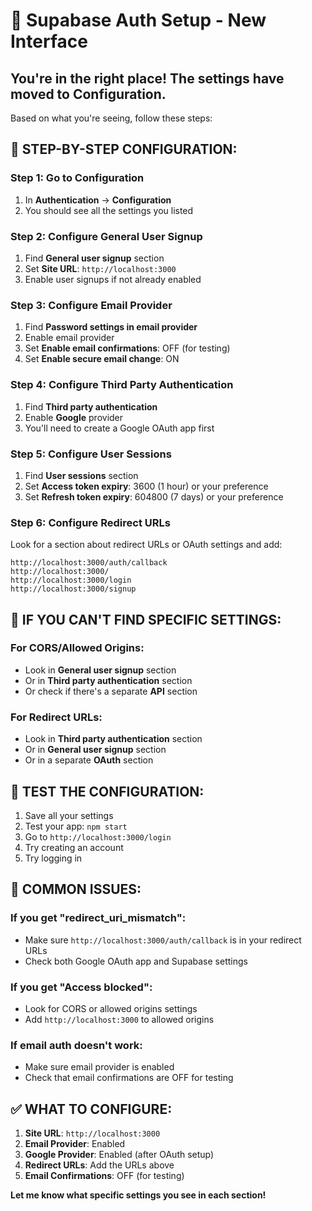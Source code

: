 # 🎯 Supabase Auth Setup - New Interface

## **You're in the right place! The settings have moved to Configuration.**

Based on what you're seeing, follow these steps:

## 🚀 **STEP-BY-STEP CONFIGURATION:**

### **Step 1: Go to Configuration**
1. In **Authentication** → **Configuration**
2. You should see all the settings you listed

### **Step 2: Configure General User Signup**
1. Find **General user signup** section
2. Set **Site URL**: `http://localhost:3000`
3. Enable user signups if not already enabled

### **Step 3: Configure Email Provider**
1. Find **Password settings in email provider**
2. Enable email provider
3. Set **Enable email confirmations**: OFF (for testing)
4. Set **Enable secure email change**: ON

### **Step 4: Configure Third Party Authentication**
1. Find **Third party authentication**
2. Enable **Google** provider
3. You'll need to create a Google OAuth app first

### **Step 5: Configure User Sessions**
1. Find **User sessions** section
2. Set **Access token expiry**: 3600 (1 hour) or your preference
3. Set **Refresh token expiry**: 604800 (7 days) or your preference

### **Step 6: Configure Redirect URLs**
Look for a section about redirect URLs or OAuth settings and add:
```
http://localhost:3000/auth/callback
http://localhost:3000/
http://localhost:3000/login
http://localhost:3000/signup
```

## 🔧 **IF YOU CAN'T FIND SPECIFIC SETTINGS:**

### **For CORS/Allowed Origins:**
- Look in **General user signup** section
- Or in **Third party authentication** section
- Or check if there's a separate **API** section

### **For Redirect URLs:**
- Look in **Third party authentication** section
- Or in **General user signup** section
- Or in a separate **OAuth** section

## 🧪 **TEST THE CONFIGURATION:**

1. Save all your settings
2. Test your app: `npm start`
3. Go to `http://localhost:3000/login`
4. Try creating an account
5. Try logging in

## 🚨 **COMMON ISSUES:**

### **If you get "redirect_uri_mismatch":**
- Make sure `http://localhost:3000/auth/callback` is in your redirect URLs
- Check both Google OAuth app and Supabase settings

### **If you get "Access blocked":**
- Look for CORS or allowed origins settings
- Add `http://localhost:3000` to allowed origins

### **If email auth doesn't work:**
- Make sure email provider is enabled
- Check that email confirmations are OFF for testing

## ✅ **WHAT TO CONFIGURE:**

1. **Site URL**: `http://localhost:3000`
2. **Email Provider**: Enabled
3. **Google Provider**: Enabled (after OAuth setup)
4. **Redirect URLs**: Add the URLs above
5. **Email Confirmations**: OFF (for testing)

**Let me know what specific settings you see in each section!** 